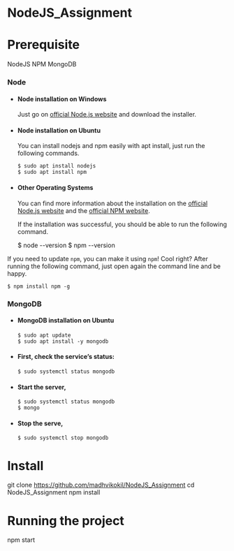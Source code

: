 # NodeJS_Assignment

# Prerequisite

NodeJS
NPM
MongoDB

### Node
- #### Node installation on Windows

  Just go on [official Node.js website](https://nodejs.org/) and download the installer.

- #### Node installation on Ubuntu

  You can install nodejs and npm easily with apt install, just run the following commands.

      $ sudo apt install nodejs
      $ sudo apt install npm

- #### Other Operating Systems
  You can find more information about the installation on the [official Node.js website](https://nodejs.org/) and the [official NPM website](https://npmjs.org/).

  If the installation was successful, you should be able to run the following command.

    $ node --version
    $ npm --version    

If you need to update `npm`, you can make it using `npm`! Cool right? After running the following command, just open again the command line and be happy.

    $ npm install npm -g

###

### MongoDB
- #### MongoDB installation on Ubuntu

      $ sudo apt update
      $ sudo apt install -y mongodb
    
 - #### First, check the service’s status:
 
       $ sudo systemctl status mongodb

 - #### Start the server,
 
       $ sudo systemctl status mongodb
       $ mongo
 
 - #### Stop the serve,
 
       $ sudo systemctl stop mongodb
    
###

# Install

git clone https://github.com/madhvikokil/NodeJS_Assignment
cd NodeJS_Assignment
npm install

# Running the project
npm start
